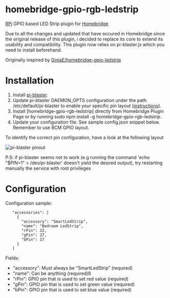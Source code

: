 # homebridge-gpio-rgb-ledstrip
[RPi](https://www.raspberrypi.org) GPIO based LED Strip plugin for [Homebridge](https://github.com/nfarina/homebridge)

Due to all the changes and updated that have occured in Homebridge since the original release of this plugin, i decided to replace its core to extend its usability and compatibility.
This plugin now relies on pi-blaster.js which you need to install beforehand.


Originally inspired by [GiniaE/homebridge-gpio-ledstrip](https://github.com/GiniaE/homebridge-gpio-ledstrip)

# Installation

1. Install [pi-blaster](https://github.com/sarfata/pi-blaster).
2. Update pi-blaster DAEMON_OPTS configuration under the path /etc/default/pi-blaster to enable your specific pin layout ([instructions](https://github.com/sarfata/pi-blaster#warnings-and-other-caveats)).
3. Install [homebridge-gpio-rgb-ledstrip] directly from Homebridge Plugin Page or by running sudo npm install -g homebridge-gpio-rgb-ledstrip.
4. Update your configuration file. See sample config.json snippet below. Remember to use BCM GPIO layout.

To identify the correct pin configuration, have a look at the following layout

![pi-blaster pinout](https://github.com/manfredipist/homebridge-gpio-rgb-ledstrip/blob/master/images/pinout.xyz.png?raw=true)

P.S: if pi-blaster seems not to work (e.g running the command 'echo "$PIN=1" > /dev/pi-blaster' doesn't yield the desired output), try restarting manually the service with root privileges

# Configuration

Configuration sample:

 ```
    "accessories": [
      {
        "accessory": "SmartLedStrip",
        "name": "Bedroom LedStrip",
        "rPin": 22,
        "gPin": 27,
        "bPin": 17
      }
    ]
```

Fields:

* "accessory": Must always be "SmartLedStrip" (required)
* "name": Can be anything (required)ß
* "rPin": GPIO pin that is used to set red value (required)
* "gPin": GPIO pin that is used to set green value (required)
* "bPin": GPIO pin that is used to set blue value (required)
